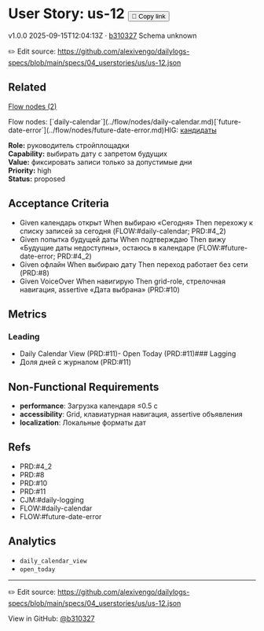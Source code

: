 # User Story: us-12 <button class="copy-link" aria-label="Copy page link" onclick="window.spechubCopyLink && window.spechubCopyLink()">🔗 Copy link</button>

<p class="badges">
  <span class="badge version">v1.0.0</span>
  <span class="badge build">2025-09-15T12:04:13Z · <a href="https://github.com/alexivengo/dailylogs-specs/commit/b310327" target="_blank" rel="noopener" class="sha">b310327</a></span>
  <span class="badge schema unknown">Schema unknown</span>
</p>

✏️ Edit source: https://github.com/alexivengo/dailylogs-specs/blob/main/specs/04_userstories/us/us-12.json
## Related
<p>
  <span class="chip"><a href="../stories/index.md#?flow=daily-calendar,future-date-error">Flow nodes (2)</a></span>
</p>
Flow nodes:
<span class="chip">[`daily-calendar`](../flow/nodes/daily-calendar.md)</span><span class="chip">[`future-date-error`](../flow/nodes/future-date-error.md)</span>HIG: <span class="chip"><a href="../hig/us-12.md">кандидаты</a></span>

**Role:** руководитель стройплощадки  
**Capability:** выбирать дату с запретом будущих  
**Value:** фиксировать записи только за допустимые дни  
**Priority:** high  
**Status:** proposed

## Acceptance Criteria
- Given календарь открыт When выбираю «Сегодня» Then перехожу к списку записей за сегодня (FLOW:#daily-calendar; PRD:#4_2)
- Given попытка будущей даты When подтверждаю Then вижу «Будущие даты недоступны», остаюсь в календаре (FLOW:#future-date-error; PRD:#4_2)
- Given офлайн When выбираю дату Then переход работает без сети (PRD:#8)
- Given VoiceOver When навигирую Then grid-role, стрелочная навигация, assertive «Дата выбрана» (PRD:#10)

## Metrics
### Leading
- Daily Calendar View (PRD:#11)- Open Today (PRD:#11)### Lagging
- Доля дней с журналом (PRD:#11)
## Non-Functional Requirements
- **performance**: Загрузка календаря ≤0.5 с
- **accessibility**: Grid, клавиатурная навигация, assertive объявления
- **localization**: Локальные форматы дат

## Refs
- PRD:#4_2
- PRD:#8
- PRD:#10
- PRD:#11
- CJM:#daily-logging
- FLOW:#daily-calendar
- FLOW:#future-date-error

## Analytics
- `daily_calendar_view`
- `open_today`

---
✏️ Edit source: https://github.com/alexivengo/dailylogs-specs/blob/main/specs/04_userstories/us/us-12.json

<p class="page-meta">
  View in GitHub: <a href="https://github.com/alexivengo/dailylogs-specs/commit/b310327" target="_blank" rel="noopener">@b310327</a></p>